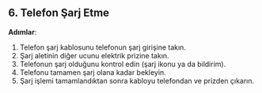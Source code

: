 ## 6. Telefon Şarj Etme

**Adımlar**:
1. Telefon şarj kablosunu telefonun şarj girişine takın.
2. Şarj aletinin diğer ucunu elektrik prizine takın.
3. Telefonun şarj olduğunu kontrol edin (şarj ikonu ya da bildirim).
4. Telefonu tamamen şarj olana kadar bekleyin.
5. Şarj işlemi tamamlandıktan sonra kabloyu telefondan ve prizden çıkarın.

